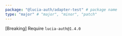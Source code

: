 ```yaml
---
package: "@lucia-auth/adapter-test" # package name
type: "major" # "major", "minor", "patch"
---
```


[Breaking] Require `lucia-auth@1.4.0`